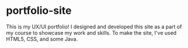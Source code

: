 # portfolio-site
This is my UX/UI portfolio! 
I designed and developed this site as a part of my course to showcase my work and skills. To make the site, I've used HTML5, CSS, and some Java. 
